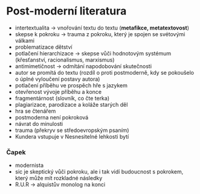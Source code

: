 # Post-moderní literatura
- intertextualita $\to$ vnořování textu do textu (**metafikce, metatextovost**)
- skepse k pokroku $\to$ trauma z pokroku, který je spojen se svétovými válkami
- problematizace dětství
- potlačení hierarchizace $\to$ skepse vůči hodnotovým systémum (křesťanství, racionalismus, 
marxismus)
- antimimetičnost $\to$ odmítání napodobování skutečnosti
- autor se promítá do textu (rozdíl o proti postmoderně, kdy se pokoušelo o úplné vyloučení postavy
autora)
- potlačení příběhu ve prospěch hře s jazykem
- otevřenost vývoje příběhu a konce
- fragmentárnost (slovník, co čte terka)
- plagiarizace, parodizace a koláže starých děl
- hra se čtenářem
- postmoderna není pokroková
- návrat do minulosti
- trauma (překryv se středoevropským psaním)
- Kundera vstupuje v Nesnesitelné lehkosti bytí

### Čapek
- modernista
- sic je skeptický vůči pokroku, ale i tak vidí budoucnost s pokrokem, který může
mít rozkladné následky
- R.U.R $\to$ alquistův monolog na konci
